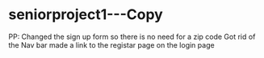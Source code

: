 # seniorproject1---Copy

PP:
Changed the sign up form so there is no need for a zip code
Got rid of the Nav bar
made a link to the registar page on the login page

